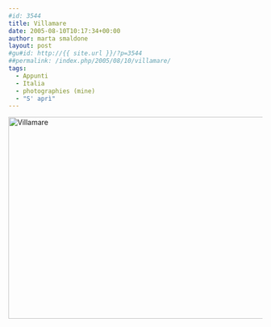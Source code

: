 ```yaml
---
#id: 3544
title: Villamare
date: 2005-08-10T10:17:34+00:00
author: marta smaldone
layout: post
#gu#id: http://{{ site.url }}/?p=3544
##permalink: /index.php/2005/08/10/villamare/
tags:
  - Appunti
  - Italia
  - photographies (mine)
  - "S' aprì"
---
```

<img class="aligncenter wp-image-3466" src="{{ site.url }}/images/uploads/2015/12/Villamare_01.jpg" alt="Villamare" width="600" height="400" srcset="{{ site.url }}/images/uploads/2015/12/Villamare_01.jpg 750w, {{ site.url }}/images/uploads/2015/12/Villamare_01-300x200.jpg 300w, {{ site.url }}/images/uploads/2015/12/Villamare_01-330x220.jpg 330w" sizes="(max-width: 600px) 100vw, 600px" />